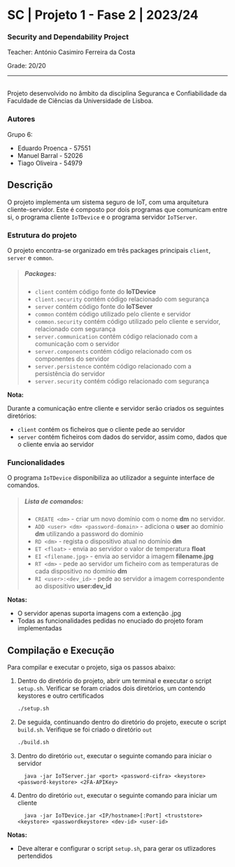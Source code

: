 # SC | Projeto 1 - Fase 2 | 2023/24

### Security and Dependability Project

Teacher: António Casimiro Ferreira da Costa

Grade: 20/20

---

<br> Projeto desenvolvido no âmbito da disciplina Seguranca e Confiabilidade
da Faculdade de Ciências da Universidade de Lisboa.


### Autores 


Grupo 6:

- Eduardo Proenca - 57551
- Manuel Barral - 52026
- Tiago Oliveira - 54979


## Descrição
 

O projeto implementa um sistema seguro de IoT, com uma arquitetura cliente-servidor. 
Este é composto por dois programas que comunicam entre si, o programa cliente 
`IoTDevice` e o programa servidor `IoTServer`.


### Estrutura do projeto


O projeto encontra-se organizado em três packages principais `client`, `server` e `common`.

> ##### Packages:
> - `client` contém código fonte do **IoTDevice**
> - `client.security` contém código relacionado com segurança
> - `server` contém código fonte do **IoTSever**
> - `common` contém código utilizado pelo cliente e servidor
> - `common.security` contém código utilizado pelo cliente e servidor, relacionado com segurança
> - `server.communication` contém código relacionado com a comunicação com o servidor
> - `server.components` contém código relacionado com os componentes do servidor
> - `server.persistence` contém código relacionado com a persistência do servidor
> - `server.security` contém código relacionado com segurança

**Nota:**

Durante a comunicação entre cliente e servidor serão criados os seguintes diretórios:

- `client` contém os ficheiros que o cliente pede ao servidor
- `server` contém ficheiros com dados do servidor, assim como, dados que o cliente envia ao servidor



### Funcionalidades


O programa `IoTDevice` disponibiliza ao utilizador a seguinte interface de comandos.


> ##### Lista de comandos:
> - `CREATE <dm>` - criar um novo domínio com o nome **dm** no servidor.
> - `ADD <user> <dm> <password-domain>` -  adiciona o **user** ao domínio **dm** utilizando a password do domínio
> - `RD <dm>` - regista o dispositivo atual no domínio **dm**
> - `ET <float>` - envia ao servidor o valor de temperatura **float**
> - `EI <filename.jpg>` - envia ao servidor a imagem **filename.jpg**
> - `RT <dm>` - pede ao servidor um ficheiro com as temperaturas de cada dispositivo no domínio **dm**
> - `RI <user>:<dev_id>` - pede ao servidor a imagem correspondente ao dispositivo **user:dev_id**


**Notas:** 

- O servidor apenas suporta imagens com a extenção .jpg
- Todas as funcionalidades pedidas no enuciado do projeto foram implementadas


## Compilação e Execução


Para compilar e executar o projeto, siga os passos abaixo:

1. Dentro do diretório do projeto, abrir um terminal e executar o script `setup.sh`.
   Verificar se foram criados dois diretórios, um contendo keystores e outro certificados
   
   ```bash
   ./setup.sh
   ```

2. De seguida, continuando dentro do diretório do projeto, execute o script `build.sh`. 
   Verifique se foi criado o diretório `out`

   ```bash
   ./build.sh
   ```

3. Dentro do diretório `out`, executar o seguinte comando para iniciar o servidor

         java -jar IoTServer.jar <port> <password-cifra> <keystore> <password-keystore> <2FA-APIKey>

4. Dentro do diretório `out`, executar o seguinte comando para iniciar um cliente

         java -jar IoTDevice.jar <IP/hostname>[:Port] <truststore> <keystore> <passwordkeystore> <dev-id> <user-id>


**Notas:** <br>

- Deve alterar e configurar o script `setup.sh`, para gerar os utlizadores pertendidos
